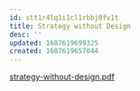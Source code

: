 ```yaml
---
id: stt1r4lq1i1cl1rbbj0fv1t
title: Strategy without Design
desc: ''
updated: 1687619699325
created: 1687619657044
---
```


[strategy-without-design.pdf](assets\strategy-without-design.pdf)
